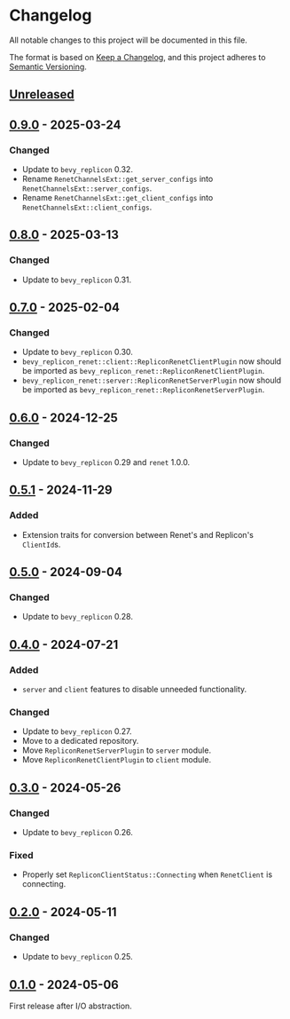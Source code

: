 # Changelog

All notable changes to this project will be documented in this file.

The format is based on [Keep a Changelog](https://keepachangelog.com/en/1.0.0/),
and this project adheres to [Semantic Versioning](https://semver.org/spec/v2.0.0.html).

## [Unreleased]

## [0.9.0] - 2025-03-24

### Changed

- Update to `bevy_replicon` 0.32.
- Rename `RenetChannelsExt::get_server_configs` into `RenetChannelsExt::server_configs`.
- Rename `RenetChannelsExt::get_client_configs` into `RenetChannelsExt::client_configs`.

## [0.8.0] - 2025-03-13

### Changed

- Update to `bevy_replicon` 0.31.

## [0.7.0] - 2025-02-04

### Changed

- Update to `bevy_replicon` 0.30.
- `bevy_replicon_renet::client::RepliconRenetClientPlugin` now should be imported as `bevy_replicon_renet::RepliconRenetClientPlugin`.
- `bevy_replicon_renet::server::RepliconRenetServerPlugin` now should be imported as `bevy_replicon_renet::RepliconRenetServerPlugin`.

## [0.6.0] - 2024-12-25

### Changed

- Update to `bevy_replicon` 0.29 and `renet` 1.0.0.

## [0.5.1] - 2024-11-29

### Added

- Extension traits for conversion between Renet's and Replicon's `ClientId`s.

## [0.5.0] - 2024-09-04

### Changed

- Update to `bevy_replicon` 0.28.

## [0.4.0] - 2024-07-21

### Added

- `server` and `client` features to disable unneeded functionality.

### Changed

- Update to `bevy_replicon` 0.27.
- Move to a dedicated repository.
- Move `RepliconRenetServerPlugin` to `server` module.
- Move `RepliconRenetClientPlugin` to `client` module.

## [0.3.0] - 2024-05-26

### Changed

- Update to `bevy_replicon` 0.26.

### Fixed

- Properly set `RepliconClientStatus::Connecting` when `RenetClient` is connecting.

## [0.2.0] - 2024-05-11

### Changed

- Update to `bevy_replicon` 0.25.

## [0.1.0] - 2024-05-06

First release after I/O abstraction.

[unreleased]: https://github.com/projectharmonia/bevy_replicon_renet/compare/v0.9.0...HEAD
[0.9.0]: https://github.com/projectharmonia/bevy_replicon_renet/compare/v0.8.0...v0.9.0
[0.8.0]: https://github.com/projectharmonia/bevy_replicon_renet/compare/v0.7.0...v0.8.0
[0.7.0]: https://github.com/projectharmonia/bevy_replicon_renet/compare/v0.6.0...v0.7.0
[0.6.0]: https://github.com/projectharmonia/bevy_replicon_renet/compare/v0.5.1...v0.6.0
[0.5.1]: https://github.com/projectharmonia/bevy_replicon_renet/compare/v0.5.0...v0.5.1
[0.5.0]: https://github.com/projectharmonia/bevy_replicon_renet/compare/v0.4.0...v0.5.0
[0.4.0]: https://github.com/projectharmonia/bevy_replicon_renet/releases/tag/v0.4.0
[0.3.0]: https://github.com/projectharmonia/bevy_replicon/compare/v0.2.0...v0.3.0
[0.2.0]: https://github.com/projectharmonia/bevy_replicon/compare/v0.1.0...v0.2.0
[0.1.0]: https://github.com/projectharmonia/bevy_replicon/releases/tag/v0.1.0
